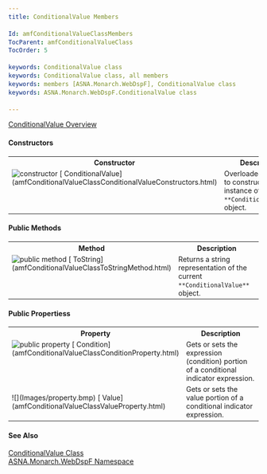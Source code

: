 ```yaml
---
title: ConditionalValue Members

Id: amfConditionalValueClassMembers
TocParent: amfConditionalValueClass
TocOrder: 5

keywords: ConditionalValue class
keywords: ConditionalValue class, all members
keywords: members [ASNA.Monarch.WebDspF], ConditionalValue class
keywords: ASNA.Monarch.WebDspF.ConditionalValue class

---
```


[ ConditionalValue Overview](amfConditionalValueClass.html) 
<!-- start constructor table -->	

#### Constructors
<table class="mytable" cellspacing="0" cellpadding="4" width="90%">
          <colgroup>
            <col width="30%" />
            <col width="70%" />
          </colgroup>
          <tr>
            <th>Constructor</th>
            <th>Description</th>
          </tr>
          <tr valign="top">
            <td><img alt="constructor" src="../Images/Methods.bmp" style="WIDTH:16px; HEIGHT:16px" width="16" height="16" border="0" />
              [
              ConditionalValue](amfConditionalValueClassConditionalValueConstructors.html)
            </td>
            <td>Overloaded method to
            construct a new instance of a 
            <code> **ConditionalValue** </code> object.</td>
          </tr>
</table>

#### Public Methods
<table class="mytable" cellspacing="0" cellpadding="4" width="90%">
          <colgroup>
            <col width="30%" />
            <col width="70%" />
          </colgroup>
          <tr>
            <th>Method</th>
            <th>Description</th>
          </tr>
          <tr valign="top">
            <td><img alt="public method" src="../Images/Methods.bmp" style="WIDTH:16px; HEIGHT:16px" width="16" height="16" border="0" />
              [
              ToString](amfConditionalValueClassToStringMethod.html)
            </td>
            <td>Returns a string representation of the current <code> **ConditionalValue** </code> object.</td>
          </tr>
</table>

#### Public Propertiess
<table class="mytable" cellspacing="0" cellpadding="4" width="90%">
          <colgroup>
            <col width="30%" />
            <col width="70%" />
          </colgroup>
          <tr>
            <th>Property</th>
            <th>Description</th>
          </tr>
          <tr valign="top">
            <td><img alt="public property" src="../Images/property.bmp" style="WIDTH:16px; HEIGHT:16px" width="16" height="16" border="0" />
              [
              Condition](amfConditionalValueClassConditionProperty.html)
            </td>
            <td>Gets or sets the expression
            (condition) portion of a conditional indicator
            expression.</td>
          </tr>
          <tr>
            <td>![](Images/property.bmp)
              [
              Value](amfConditionalValueClassValueProperty.html)
            </td>
            <td>Gets or sets the value
            portion of a conditional indicator expression.</td>
          </tr>
</table>

#### See Also
[ ConditionalValue Class](amfConditionalValueClass.html) <br /> [ ASNA.Monarch.WebDspF Namespace](amfWebDspFNamespace.html) 
